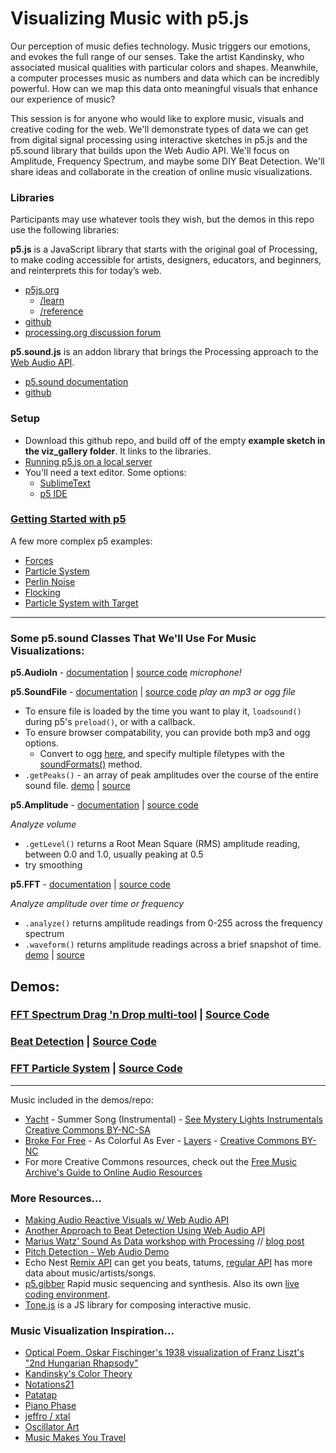 # Visualizing Music with p5.js

Our perception of music defies technology. Music triggers our emotions, and evokes the full range of our senses. Take the artist Kandinsky, who associated musical qualities with particular colors and shapes. Meanwhile, a computer processes music as numbers and data which can be incredibly powerful. How can we map this data onto meaningful visuals that enhance our experience of music?

This session is for anyone who would like to explore music, visuals and creative coding for the web. We'll demonstrate types of data we can get from digital signal processing using interactive sketches in p5.js and the p5.sound library that builds upon the Web Audio API. We'll focus on Amplitude, Frequency Spectrum, and maybe some DIY Beat Detection. We'll share ideas and collaborate in the creation of online music visualizations.


### Libraries
Participants may use whatever tools they wish, but the demos in this repo use the following libraries:

**p5.js** is a JavaScript library that starts with the original goal of Processing, to make coding accessible for artists, designers, educators, and beginners, and reinterprets this for today’s web.
 * [p5js.org](http://p5js.org)
    * [/learn](http://p5js.org/learn)
    * [/reference](http://p5js.org/reference/)
  * [github](https://github.com/lmccart/p5.js)
  * [processing.org discussion forum](http://forum.processing.org/two/categories/p5-js)

**p5.sound.js** is an addon library that brings the Processing approach to the [Web Audio API](http://w3.org/TR/webaudio/).
  * [p5.sound documentation](http://p5js.org/reference/#/libraries/p5.sound)
  * [github](https://github.com/therewasaguy/p5.sound)


### Setup
* Download this github repo, and build off of the empty **example sketch in the viz_gallery folder**. It links to the libraries.
* [Running p5.js on a local server](https://github.com/lmccart/p5.js/wiki/Local-server)
* You'll need a text editor. Some options:
  * [SublimeText](http://www.sublimetext.com/)
  * [p5 IDE](http://p5js.org/download/)

### [Getting Started with p5](http://p5js.org/get-started/#your-first-sketch)
A few more complex p5 examples:
* [Forces](http://p5js.org/learn/examples/Simulate_Forces.php)
* [Particle System](http://p5js.org/learn/examples/Simulate_Particle_System.php)
* [Perlin Noise](http://p5js.org/learn/examples/Math_Noise_Wave.php)
* [Flocking](http://p5js.org/learn/examples/Simulate_Flocking.php)
* [Particle System with Target](http://codepen.io/scottgarner/pen/ltImK?editors=001)

---

### Some p5.sound Classes That We'll Use For Music Visualizations:

**p5.AudioIn** - [documentation](http://p5js.org/reference/#/p5.AudioIn) | [source code](https://github.com/therewasaguy/p5.sound/blob/master/src/audioin.js)
*microphone!*

**p5.SoundFile** - [documentation](http://p5js.org/reference/#/p5.SoundFile) | [source code](https://github.com/therewasaguy/p5.sound/blob/master/src/soundfile.js)
*play an mp3 or ogg file*

- To ensure file is loaded by the time you want to play it, ```loadsound()``` during p5's ```preload()```, or with a callback.
- To ensure browser compatability, you can provide both mp3 and ogg options.
   + Convert to ogg [here](http://media.io/), and specify multiple filetypes with the [soundFormats()](http://p5js.org/reference/#/p5.sound/soundFormats) method.
- ```.getPeaks()``` - an array of peak amplitudes over the course of the entire sound file. [demo](http://therewasaguy.github.io/p5-music-viz/demos/drawpeaks_with_playhead/) | [source](https://github.com/therewasaguy/p5-music-viz/tree/master/demos/drawpeaks_with_playhead/sketch.js)

**p5.Amplitude** - [documentation](http://p5js.org/reference/#/p5.Amplitude) | [source code](https://github.com/therewasaguy/p5.sound/blob/master/src/amplitude.js)

*Analyze volume*

* ```.getLevel()``` returns a Root Mean Square (RMS) amplitude reading, between 0.0 and 1.0, usually peaking at 0.5
* try smoothing

**p5.FFT** - [documentation](http://p5js.org/reference/#/p5.FFT) | [source code](https://github.com/therewasaguy/p5.sound/blob/master/src/fft.js)

*Analyze amplitude over time or frequency*
* ```.analyze()``` returns amplitude readings from 0-255 across the frequency spectrum
* ```.waveform()``` returns amplitude readings across a brief snapshot of time. [demo](http://therewasaguy.github.io/p5-music-viz/demos/fftwaveform) | [source](https://github.com/therewasaguy/p5-music-viz/blob/master/demos/fftwaveform/sketch.js)


## Demos:
### [FFT Spectrum Drag 'n Drop multi-tool](http://therewasaguy.github.io/p5-music-viz/demos/fftspectrum/) | [Source Code](https://github.com/therewasaguy/p5-music-viz/tree/master/demos/fftspectrum)

### [Beat Detection](http://therewasaguy.github.io/p5-music-viz/demos/08_beat_detect_amplitude) | [Source Code](https://github.com/therewasaguy/p5-music-viz/blob/master/demos/08_beat_detect_amplitude/sketch.js)

### [FFT Particle System](http://therewasaguy.github.io/p5-music-viz/demos/07_fft) | [Source Code](https://github.com/therewasaguy/p5-music-viz/blob/master/demos/07_fft/sketch.js)

----------
Music included in the demos/repo:
- [Yacht](http://teamyacht.com/) - Summer Song (Instrumental) - [See Mystery Lights Instrumentals](http://freemusicarchive.org/music/YACHT/See_Mystery_Lights_Instrumentals/) [Creative Commons BY-NC-SA](http://creativecommons.org/licenses/by-nc-sa/3.0/us/)
- [Broke For Free](http://brokeforfree.bandcamp.com/) - As Colorful As Ever - [Layers](http://freemusicarchive.org/music/Broke_For_Free/Layers/) - [Creative Commons BY-NC](http://creativecommons.org/licenses/by-nc/3.0/)
- For more Creative Commons resources, check out the [Free Music Archive's Guide to Online Audio Resources](https://docs.google.com/document/d/1mbF5vgWp9duoGMxNl-Y8tEyWbFhkgw0JBK8F7A2cg68/edit?usp=sharing)


### More Resources...
* [Making Audio Reactive Visuals w/ Web Audio API](http://www.airtightinteractive.com/2013/10/making-audio-reactive-visuals/)
* [Another Approach to Beat Detection Using Web Audio API](http://tech.beatport.com/2014/web-audio/beat-detection-using-web-audio/)
* [Marius Watz' Sound As Data workshop with Processing](https://github.com/mariuswatz/ITP2013Parametric/blob/master/ITP-workshops/20131111-ITP-Sound-As-Data/) // [blog post](http://workshop.evolutionzone.com/2013/11/12/itp-sound-as-data-workshop-code/)
* [Pitch Detection - Web Audio Demo](https://webaudiodemos.appspot.com/pitchdetect/)
* Echo Nest [Remix API](http://echonest.github.io/remix/) can get you beats, tatums, [regular API](http://developer.echonest.com/docs/v4) has more data about music/artists/songs.
* [p5.gibber](http://charlie-roberts.com/gibber/p5-gibber/) Rapid music sequencing and synthesis. Also its own [live coding environment](http://gibber.mat.ucsb.edu/).
* [Tone.js](https://github.com/TONEnoTONE/Tone.js) is a JS library for composing interactive music.


### Music Visualization Inspiration...
* [Optical Poem, Oskar Fischinger's 1938 visualization of Franz Liszt's "2nd Hungarian Rhapsody"](https://www.youtube.com/watch?v=they7m6YePo)
* [Kandinsky's Color Theory](http://lettersfrommunich.wikispaces.com/Kandinsky's+Color+Theory)
* [Notations21](http://www.notations21.net/)
* [Patatap](http://www.patatap.com/)
* [Piano Phase](http://www.pianophase.com/)
* [jeffro / xtal](http://jeffro.nfshost.com/)
* [Oscillator Art](http://oscillator-art.herokuapp.com)
* [Music Makes You Travel](http://www.openprocessing.org/sketch/138877)
